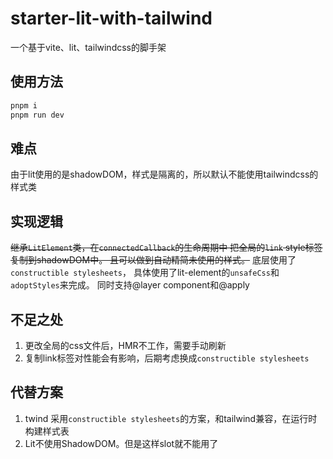 # starter-lit-with-tailwind

一个基于vite、lit、tailwindcss的脚手架

## 使用方法

```bash
pnpm i
pnpm run dev
```

## 难点

由于lit使用的是shadowDOM，样式是隔离的，所以默认不能使用tailwindcss的样式类

## 实现逻辑

~~继承`LitElement`类，在`connectedCallback`的生命周期中 把全局的`link` style标签复制到shadowDOM中。 且可以做到自动精简未使用的样式。~~
底层使用了`constructible stylesheets`， 具体使用了lit-element的`unsafeCss`和`adoptStyles`来完成。
同时支持@layer component和@apply

## 不足之处

1. 更改全局的css文件后，HMR不工作，需要手动刷新
2. 复制link标签对性能会有影响，后期考虑换成`constructible stylesheets`

## 代替方案

1. twind 采用`constructible stylesheets`的方案，和tailwind兼容，在运行时构建样式表
2. Lit不使用ShadowDOM。但是这样slot就不能用了
